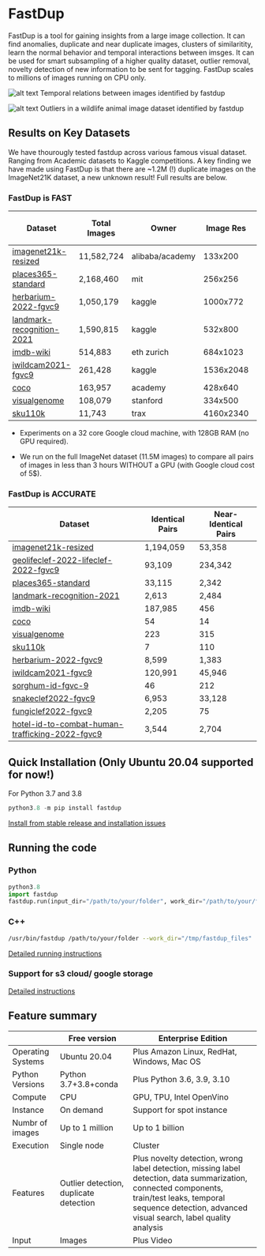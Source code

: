 
# FastDup 

FastDup is a tool for gaining insights from a large image collection. It can find anomalies, duplicate and near duplicate images, clusters of similaritity, learn the normal behavior and temporal interactions between imsges. It can be used for smart subsampling of a higher quality dataset,  outlier removal, novelty detection of new information to be sent for tagging. FastDup  scales to millions of images running on CPU only.

<p align="center">

![alt text](https://github.com/visualdatabase/fastdup/blob/main/gallery/git_main-min.png)
Temporal relations between images identified by fastdup

![alt text](https://github.com/visualdatabase/fastdup/blob/main/gallery/wild_animal_outliers.png)
Outliers in a wildlife animal image dataset identified by fastdup

</p>


## Results on Key Datasets
We have thourougly tested fastdup across various famous visual dataset. Ranging from Academic datasets to Kaggle competitions. A key finding we have made using FastDup is that there are ~1.2M (!) duplicate images on the ImageNet21K dataset, a new unknown result! Full results are below.

### FastDup is FAST
|Dataset	        |Total Images	|Owner			|Image Res     |cost [$]|spot cost [$]|processing [sec]|throughput [1/sec]|
|-----------------------|---------------|-----------------------|--------------|--------|-------|-------|-----|
|[imagenet21k-resized](https://www.image-net.org/challenges/LSVRC/)	|11,582,724	|alibaba/academy	|133x200	|4.98	|1.24	|11,561	|1,002|
|[places365-standard](http://places2.csail.mit.edu/download.html)	|2,168,460	|mit	                |256x256	|1.01	|0.25	|2,349	|923|
|[herbarium-2022-fgvc9](https://www.kaggle.com/c/herbarium-2022-fgvc9)	|1,050,179	|kaggle	                |1000x772	|0.69	|0.17	|1,598	|657|
|[landmark-recognition-2021](https://www.kaggle.com/c/landmark-recognition-2021)|1,590,815	|kaggle	                |532x800	|0.96	|0.24	|2,236	|711|
|[imdb-wiki](https://data.vision.ee.ethz.ch/cvl/rrothe/imdb-wiki/)	        |514,883	|eth zurich	        |684x1023	|0.65	|0.16	|1,509	|341|
|[iwildcam2021-fgvc9](https://www.kaggle.com/c/iwildcam2022-fgvc9/)	|261,428	|kaggle	                |1536x2048	|0.29	|0.07	|682	|383|
|[coco](https://cocodataset.org/#home)			|163,957	|academy	        |428x640	|0.09	|0.02	|218	|752|
|[visualgenome](https://visualgenome.org/)		|108,079	|stanford	        |334x500	|0.05	|0.01	|124	|872|
|[sku110k](https://github.com/eg4000/SKU110K_CVPR19)		|11,743	        |trax	                |4160x2340	|0.03	|0.01	|77	|153|

* Experiments on a 32 core Google cloud machine, with 128GB RAM (no GPU required).

* We run on the full ImageNet dataset (11.5M images) to compare all pairs of images in less than 3 hours WITHOUT a GPU (with Google cloud cost of 5$).

### FastDup is ACCURATE
Dataset|	Identical Pairs|	Near-Identical Pairs
-------|----------------------|--------------------
[imagenet21k-resized](https://www.image-net.org/challenges/LSVRC/)	|1,194,059|	53,358
[geolifeclef-2022-lifeclef-2022-fgvc9](https://www.kaggle.com/competitions/geolifeclef-2022-lifeclef-2022-fgvc9/data)	|93,109|	234,342
[places365-standard](http://places2.csail.mit.edu/download.html)	|33,115	|2,342
[landmark-recognition-2021](https://www.kaggle.com/c/landmark-recognition-2021)	|2,613	|2,484
[imdb-wiki](https://data.vision.ee.ethz.ch/cvl/rrothe/imdb-wiki/)		|187,985|	456
[coco](https://cocodataset.org/#home)		|54	|14
[visualgenome](https://visualgenome.org/)		|223	|315
[sku110k](https://github.com/eg4000/SKU110K_CVPR19)	|7	|110
[herbarium-2022-fgvc9](https://www.kaggle.com/c/herbarium-2022-fgvc9)		|8,599	|1,383
[iwildcam2021-fgvc9](https://www.kaggle.com/c/iwildcam2022-fgvc9/)	|120,991	|45,946
[sorghum-id-fgvc-9](https://www.kaggle.com/competitions/sorghum-id-fgvc-9/data)	|46	|212
[snakeclef2022-fgvc9](https://www.kaggle.com/competitions/snakeclef2022/data)	|6,953	|33,128
[fungiclef2022-fgvc9](https://www.kaggle.com/competitions/fungiclef2022/data)	|2,205	|75
[hotel-id-to-combat-human-trafficking-2022-fgvc9](https://www.kaggle.com/competitions/hotel-id-to-combat-human-trafficking-2022-fgvc9/data)|	3,544	|2,704

## Quick Installation (Only Ubuntu 20.04 supported for now!)
For Python 3.7 and 3.8
```python
python3.8 -m pip install fastdup
```

[Install from stable release and installation issues](INSTALL.md)


## Running the code

### Python
```python
python3.8
import fastdup
fastdup.run(input_dir="/path/to/your/folder", work_dir="/path/to/your/folder") #main running function
```
  
### C++
```bash
/usr/bin/fastdup /path/to/your/folder --work_dir="/tmp/fastdup_files"
```

[Detailed running instructions](RUN.md)



### Support for s3 cloud/ google storage
[Detailed instructions](CLOUD.md)


## Feature summary
|  | Free version | Enterprise Edition|
|--|--------------|-------------------|
|Operating Systems | Ubuntu 20.04 | Plus Amazon Linux, RedHat, Windows, Mac OS|
|Python Versions | Python 3.7+3.8+conda | Plus Python 3.6, 3.9, 3.10|
|Compute | CPU | GPU, TPU, Intel OpenVino|
|Instance | On demand | Support for spot instance|
|Numbr of images | Up to 1 million | Up to 1 billion|
|Execution | Single node | Cluster|
|Features | Outlier detection, duplicate detection | Plus novelty detection, wrong label detection, missing label detection, data summarization, connected components, train/test leaks, temporal sequence detection, advanced visual search, label quality analysis|
|Input | Images | Plus Video|






